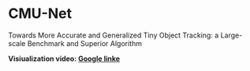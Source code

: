 # CMU-Net
Towards More Accurate and Generalized Tiny Object Tracking: a Large-scale Benchmark and Superior Algorithm


**Visiualization video: [Google linke](https://drive.google.com/file/d/1sLU90na7nlzqYqsuIhWlTxEBVxKWceJY/view?usp=drive_link)**
